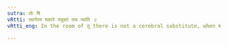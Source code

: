 ```yaml
---
sutra: तोः षि
vRtti: तवर्गस्य षकारे यदुक्तं तन्न भवति ॥
vRtti_eng: In the room of तु there is not a cerebral substitute, when ष follows.

---
```

